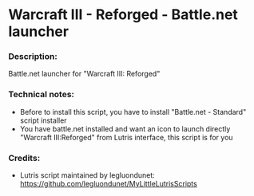 # Warcraft III - Reforged - Battle.net launcher
### Description:
Battle.net launcher for "Warcraft III: Reforged"
### Technical notes:
- Before to install this script, you have to install "Battle.net - Standard" script installer
- You have battle.net installed and want an icon to launch directly "Warcraft III:Reforged" from Lutris interface, this script is for you
### Credits:
- Lutris script maintained by legluondunet: https://github.com/legluondunet/MyLittleLutrisScripts
